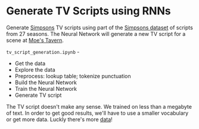 # Generate TV Scripts using RNNs

Generate [Simpsons](https://en.wikipedia.org/wiki/The_Simpsons) TV scripts using part of the [Simpsons dataset](https://www.kaggle.com/wcukierski/the-simpsons-by-the-data) of scripts from 27 seasons.  The Neural Network will generate a new TV script for a scene at [Moe's Tavern](https://simpsonswiki.com/wiki/Moe's_Tavern). 

`tv_script_generation.ipynb` - 

* Get the data
* Explore the data
* Preprocess: lookup table; tokenize punctuation
* Build the Neural Network
* Train the Neural Network
* Generate TV script

The TV script doesn't make any sense.  We trained on less than a megabyte of text.  In order to get good results, we'll have to use a smaller vocabulary or get more data.  Luckly there's more [data](https://www.kaggle.com/wcukierski/the-simpsons-by-the-data)!  